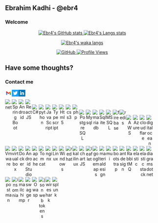 ## Ebrahim Kadhi - @ebr4

### Welcome

<p align="center">
  <a href="https://github.com/Ebr4/github-readme-stats">
    <img alt="Ebr4's GitHub stats" src="https://github-readme-stats-ten-drab-34.vercel.app/api?username=ebr4&show_icons=true&theme=transparent"/>
  </a>

  <a href="https://github.com/Ebr4/github-readme-stats">
    <img alt="Ebr4's Langs stats" src="https://github-readme-stats-ten-drab-34.vercel.app/api/top-langs/?username=ebr4&show_icons=true&theme=transparent&langs_count=10&layout=compact&hide_progress=true" />
  </a>
</p>

<p align="center">
  <a href="https://github.com/Ebr4/github-readme-stats">
    <img alt="Ebr4's waka langs"align="center" src="https://github-readme-stats-ten-drab-34.vercel.app/api/wakatime?username=ebr4&theme=transparent" />
  </a>
</p>

<p align="center">
  <a href="https://github.com/ebr4?tab=followers">
    <img alt="GitHub" src="https://img.shields.io/github/followers/ebr4?label=GitHub&logo=GitHub&style=for-the-badge">
  </a>
  <a href="https://github.com/ebr4">
    <img alt="Profile Views" src="https://komarev.com/ghpvc/?username=ebr4&style=for-the-badge">
  </a>
</p>

## Have some thoughts?

### Contact me

[<img align="left" width="22" alt="ebrahim kadhi on Gmail" src="https://raw.githubusercontent.com/edent/SuperTinyIcons/master/images/svg/gmail.svg">](mailto:ebrahimkadhi@gmail.com)
[<img align="left" width="22" alt="ebrahim kadhi on Twitter" src="https://raw.githubusercontent.com/edent/SuperTinyIcons/master/images/svg/twitter.svg">](https://twitter.com/m1h4rbe)
[<img align="left" width="22" alt="ebrahim kadhi on LinkedIn" src="https://raw.githubusercontent.com/edent/SuperTinyIcons/master/images/svg/linkedin.svg">](https://linkedin.com/in/ebrahim-kadhi)
<br>

<p align="center">
  <!-- icons : https://simpleicons.org/ -->
  <!--Frameworks-->
  <img align="left" width="22" src="https://cdn.simpleicons.org/.net" alt=".net">
  <img align="left" width="22" src="https://cdn.simpleicons.org/springboot" alt="Spring Boot">
  <img align="left" width="22" src="https://cdn.simpleicons.org/android" alt="Android">
  <img align="left" width="22" src="https://cdn.simpleicons.org/react" alt="React JS">

  <!--Languages--><br />
  <img align="left" width="22" src="https://cdn.simpleicons.org/csharp" alt="C#">
  <img align="left" width="22" src="https://cdn.simpleicons.org/python" alt="python">
  <!--<img align="left" width="22" src="https://cdn.simpleicons.org/java" alt="Java">-->
  <img align="left" width="22" src="https://cdn.simpleicons.org/javascript" alt="JavaScript">
  <img align="left" width="22" src="https://cdn.simpleicons.org/typescript" alt="Typescript">
  <img align="left" width="22" src="https://cdn.simpleicons.org/html5" alt="Html5">
  <img align="left" width="22" src="https://cdn.simpleicons.org/css3" alt="css3">
  <img align="left" width="22" src="https://cdn.simpleicons.org/php" alt="php">
  <!--DBS--><br />
  <img align="left" width="22" src="https://cdn.simpleicons.org/postgresql" alt="PostgreSQL">
  <img align="left" width="22" src="https://cdn.simpleicons.org/mysql" alt="Mysql">
  <img align="left" width="22" src="https://cdn.simpleicons.org/mariadb" alt="mariadb">
  <img align="left" width="22" src="https://cdn.simpleicons.org/sqlite" alt="Sqlite">
  <img align="left" width="22" src="https://cdn.simpleicons.org/microsoftsqlserver" alt="MSSQL">
  <img align="left" width="22" src="https://cdn.simpleicons.org/firebase" alt="firebase">
  <img align="left" width="22" src="https://cdn.simpleicons.org/redis" alt="redis">
  <!--CLOUD--><br />
  <img align="left" width="22" src="https://cdn.simpleicons.org/amazonaws" alt="AWS">
  <img align="left" width="22" src="https://cdn.simpleicons.org/microsoftazure" alt="Azure">
  <img align="left" width="22" src="https://cdn.simpleicons.org/cloudflare" alt="cloudflare">
  <img align="left" width="22" src="https://cdn.simpleicons.org/digitalocean" alt="digitalocean">
  <img align="left" width="22" src="https://cdn.simpleicons.org/vmware" alt="Vmware">
  <img align="left" width="22" src="https://cdn.simpleicons.org/virtualbox" alt="virtual box">
  <img align="left" width="22" src="https://cdn.simpleicons.org/docker" alt="Docker">
  <!--SDKs--><br />
  <img align="left" width="22" src="https://cdn.simpleicons.org/androidstudio" alt="Android Studio">
  <!--WebServers--><br />
  <img align="left" width="22" src="https://cdn.simpleicons.org/apache" alt="apache">
  <img align="left" width="22" src="https://cdn.simpleicons.org/apachetomcat" alt="Tom cat">
  <img align="left" width="22" src="https://cdn.simpleicons.org/nginx" alt="nginx">
  <!--<img align="left" width="22" src="https://cdn.simpleicons.org/iis" alt="microsoft IIS">-->
  <!--OSs--><br />
  <img align="left" width="22" src="https://cdn.simpleicons.org/linux" alt="Linux">
  <img align="left" width="22" src="https://cdn.simpleicons.org/windows" alt="Windows">
  <img align="left" width="22" src="https://cdn.simpleicons.org/redhat" alt="red hat">
  <img align="left" width="22" src="https://cdn.simpleicons.org/kalilinux" alt="kalilinux">
  <!--libs--><br />
  <img align="left" width="22" src="https://cdn.simpleicons.org/chartdotjs" alt="chart JS">
  <img align="left" width="22" src="https://cdn.simpleicons.org/leaflet" alt="leaflet">
  <img align="left" width="22" src="https://cdn.simpleicons.org/googlemaps" alt="googlemaps">
  <img align="left" width="22" src="https://cdn.simpleicons.org/materialdesign" alt="materialdesign">
  <img align="left" width="22" src="https://cdn.simpleicons.org/mui" alt="mui">
  <img align="left" width="22" src="https://cdn.simpleicons.org/bootstrap" alt="bootstrap">
  <img align="left" width="22" src="https://cdn.simpleicons.org/antdesign" alt="antdesign">
  <!--Utils--><br />
  <img align="left" width="22" src="https://cdn.simpleicons.org/rabbitmq" alt="RabbitMQ">
  <!--<img align="left" width="22" src="https://cdn.simpleicons.org/apachekafka" alt="apachekafka">-->
  <img align="left" width="22" src="https://cdn.simpleicons.org/elastic" alt="elastic">
  <img align="left" width="22" src="https://cdn.simpleicons.org/elasticstack" alt="elastic stack">
  <img align="left" width="22" src="https://cdn.simpleicons.org/diagramsdotnet" alt="diagramsdotnet">
  <img align="left" width="22" src="https://cdn.simpleicons.org/postman" alt="postman">
  <img align="left" width="22" src="https://cdn.simpleicons.org/insomnia" alt="insomnia">
  <img align="left" width="22" src="https://cdn.simpleicons.org/mailchimp" alt="mailchimp">
  <img align="left" width="22" src="https://cdn.simpleicons.org/swagger" alt="swagger">

  <!--Security--><br />
  <img align="left" width="22" src="https://cdn.simpleicons.org/owasp" alt="Owasp">
  <img align="left" width="22" src="https://cdn.simpleicons.org/jsonwebtokens" alt="json web tokens">
  <img align="left" width="22" src="https://cdn.simpleicons.org/wireshark" alt="wireshark">
  <img align="left" width="22" src="https://cdn.simpleicons.org/splunk" alt="splunk">
  <!--Management tools-->
  <!--
  <img align="left" width="22" src="https://cdn.simpleicons.org/jira" alt="Jira">
  <img align="left" width="22" src="https://cdn.simpleicons.org/confluence" alt="Confluence">
  <img align="left" width="22" src="https://cdn.simpleicons.org/trello" alt="Trello">
  <img align="left" width="22" src="https://cdn.simpleicons.org/microsoftteams" alt="Microsoft Teams">
  <img align="left" width="22" src="https://cdn.simpleicons.org/slack" alt="Slack">
  <img align="left" width="22" src="https://cdn.simpleicons.org/ClickUp" alt="ClickUp">
  <img align="left" width="22" src="https://cdn.simpleicons.org/notion" alt="notion">
  -->
</p>
